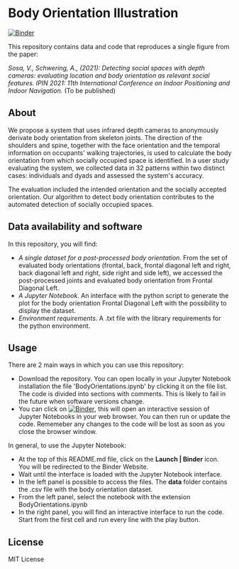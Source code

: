 # Body Orientation Illustration

[![Binder](https://mybinder.org/badge_logo.svg)](https://mybinder.org/v2/gh/violetasdev/bodyorientation_example/HEAD)

This repository contains data and code that reproduces a single figure from the paper:

*Sosa, V., Schwering, A., (2021): Detecting social spaces with depth cameras: evaluating location and body orientation as relevant social features. IPIN 2021: 11th International Conference on Indoor Positioning and Indoor Navigation.* (To be published)

## About
We propose a system that uses infrared depth cameras to anonymously derivate body orientation from skeleton joints. The direction of the shoulders and spine, together with the face orientation and the temporal information on occupants' walking trajectories, is used to calculate the body orientation from which socially occupied space is identified. In a user study evaluating the system, we collected data in 32 patterns within two distinct cases: individuals and dyads and assessed the system's accuracy.

The evaluation included the intended orientation and the socially accepted orientation. Our algorithm to detect body orientation contributes to the automated detection of socially occupied spaces.

## Data availability and software
In this repository, you will find:
- *A single dataset for a post-processed body orientation.* From the set of evaluated body orientations (frontal, back, frontal diagonal left and right, back diagonal left and right, side right and side left), we accessed the post-processed joints and evaluated body orientation from Frontal Diagonal Left.
- *A Jupyter Notebook.* An interface with the python script to generate the plot for the body orientation Frontal Diagonal Left with the possibility to display the dataset.
- *Environment requirements*. A .txt file with the library requirements for the python environment.

## Usage

There are 2 main ways in which you can use this repository:

- Download the repository. You can open locally in your Jupyter Notebook installation the file 'BodyOrientations.ipynb' by clicking it on the file list. The code is divided into sections with comments. This is likely to fail in the future when software versions change.
- You can click on [![Binder](https://mybinder.org/badge_logo.svg)](https://mybinder.org/v2/gh/violetasdev/bodyorientation_example/HEAD), this will open an interactive session of Jupyter Notebooks in your web browser. You can then run or update the code. Rememeber any changes to the code will be lost as soon as you close the browser window.

In general, to use the Jupyter Notebook:
- At the top of this README.md file, click on the **Launch | Binder** icon. You will be redirected to the Binder Website.
- Wait until the interface is loaded with the Jupyter Notebook interface.
- In the left panel is possible to access the files. The **data** folder contains the .csv file with the body orientation dataset.
- From the left panel, select the notebook with the extension BodyOrientations.ipynb
- In the right panel, you will find an interactive interface to run the code. Start from the first cell and run every line with the play button.

## License
MIT License
